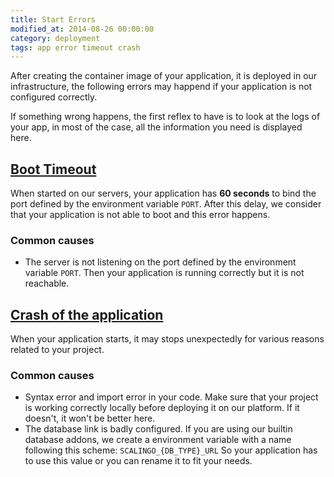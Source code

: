 ```yaml
---
title: Start Errors
modified_at: 2014-08-26 00:00:00
category: deployment
tags: app error timeout crash
---
```


After creating the container image of your application, it is deployed
in our infrastructure, the following errors may happend if your application
is not configured correctly.

If something wrong happens, the first reflex to have is to look at the logs
of your app, in most of the case, all the information you need is displayed
here.

<h2><a id="timeout" href="#">Boot Timeout</a></h2>

When started on our servers, your application has __60 seconds__ to bind the
port defined by the environment variable `PORT`. After this delay, we consider
that your application is not able to boot and this error happens.

### Common causes

* The server is not listening on the port defined by the environment variable
  `PORT`. Then your application is running correctly but it is not reachable.


<h2><a id="crashed", href="#">Crash of the application</a></h2>

When your application starts, it may stops unexpectedly for various reasons
related to your project.

### Common causes

* Syntax error and import error in your code. Make sure that your project is
  working correctly locally before deploying it on our platform. If it
  doesn't, it won't be better here.
* The database link is badly configured. If you are using our builtin database
  addons, we create a environment variable with a name following this scheme:
  `SCALINGO_{DB_TYPE}_URL` So your application has to use this value or you can
  rename it to fit your needs.

    
